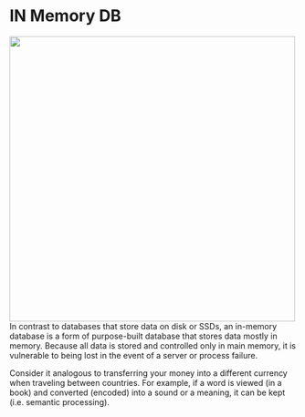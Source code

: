 # IN Memory DB
<img src="https://miro.medium.com/max/844/1*LNUdLNc5YV_b7BNIssSZUw.png" alt="" width="500"  /> <br>
In contrast to databases that store data on disk or SSDs, an in-memory database is a form of purpose-built database that stores data mostly in memory. Because all data is stored and controlled only in main memory, it is vulnerable to being lost in the event of a server or process failure.

Consider it analogous to transferring your money into a different currency when traveling between countries. For example, if a word is viewed (in a book) and converted (encoded) into a sound or a meaning, it can be kept (i.e. semantic processing).
